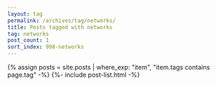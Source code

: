 ```yaml
---
layout: tag
permalink: /archives/tag/networks/
title: Posts tagged with networks
tag: networks
post_count: 1
sort_index: 998-networks
---
```

{% assign posts = site.posts | where_exp: "item", "item.tags contains page.tag" -%}
{%- include post-list.html -%}
